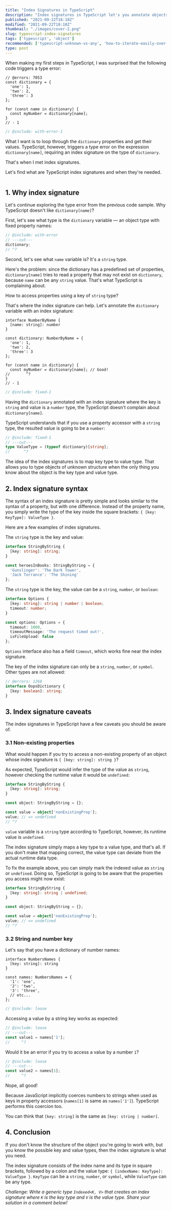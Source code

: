 ```yaml
---
title: "Index Signatures in TypeScript"
description: "Index signatures in TypeScript let's you annotate objects of unknown structure."
published: "2021-09-22T18:10Z"
modified: "2021-09-22T18:10Z"
thumbnail: "./images/cover-2.png"
slug: typescript-index-signatures
tags: ['typescript', 'object']
recommended: ['typescript-unknown-vs-any', 'how-to-iterate-easily-over-object-properties-in-javascript']
type: post
---
```


When making my first steps in TypeScript, I was surprised that the following code triggers a type error:

```twoslash include with-error
// @errors: 7053
const dictionary = {
  'one': 1,
  'two': 2,
  'three': 3
};

for (const name in dictionary) {
  const myNumber = dictionary[name];
}
// - 1
```

```ts twoslash
// @include: with-error-1
```

What I want is to loop through the `dictionary` properties and get their values. TypeScript, however, triggers a type error on the expression `dictionary[name]`, requiring an index signature on the type of `dictionary`.  

That's when I met index signatures. 

Let's find what are TypeScript index signatures and when they're needed.  

```toc
```

## 1. Why index signature

Let's continue exploring the type error from the previous code sample. Why TypeScript doesn't like `dictionary[name]`?  

First, let's see what type is the `dictionary` variable &mdash; an object type with fixed property names:

```ts twoslash
// @include: with-error
// ---cut---
dictionary;
// ^?
```

Second, let's see what `name` variable is? It's a `string` type.  

Here's the problem: since the dictionary has a predefined set of properties, `dictionary[name]` tries to read a property that may not exist on `dictionary`, because `name` can be any `string` value. That's what TypeScript is complaining about.  

How to access properties using a key of `string` type?  

That's where the index signature can help. Let's annotate the `dictionary` variable with an index signature:

```twoslash include fixed
interface NumberByName {
  [name: string]: number
}

const dictionary: NumberByName = {
  'one': 1,
  'two': 2,
  'three': 3
};

for (const name in dictionary) {
  const myNumber = dictionary[name]; // Good!
//       ^?                     
}
// - 1
```

```ts twoslash{2,5}
// @include: fixed-1
```

Having the `dictionary` annotated with an index signature where the key is `string` and value is a `number` type, the TypeScript doesn't complain about `dictionary[name]`.  

TypeScript understands that if you use a property accessor with a `string` type, the resulted value is going to be a `number`:

```ts twoslash
// @include: fixed-1
// ---cut---
type ValueType = (typeof dictionary)[string];
//      ^?
```

The idea of the index signatures is to map key type to value type. That allows you to type objects of unknown structure when the only thing you know about the object is the key type and value type.  

## 2. Index signature syntax

The syntax of an index signature is pretty simple and looks similar to the syntax of a property, but with one difference. Instead of the property name, you simply write the type of the key
inside the square brackets: `{ [key: KeyType]: ValueType }`.  

Here are a few examples of index signatures.

The `string` type is the key and value:

```ts twoslash
interface StringByString {
  [key: string]: string;
}

const heroesInBooks: StringByString = {
  'Gunslinger': 'The Dark Tower',
  'Jack Torrance': 'The Shining'
};
```

The `string` type is the key, the value can be a `string`, `number`, or `boolean`:

```ts twoslash
interface Options {
  [key: string]: string | number | boolean;
  timeout: number;
}

const options: Options = {
  timeout: 1000,
  timeoutMessage: 'The request timed out!',
  isFileUpload: false
};
```

`Options` interface also has a field `timeout`, which works fine near the index signature.  

The key of the index signature can only be a `string`, `number`, or `symbol`. Other types are not allowed:

```ts twoslash
// @errors: 1268
interface OopsDictionary {
  [key: boolean]: string;
}
```

## 3. Index signature caveats

The index signatures in TypeScript have a few caveats you should be aware of.  

### 3.1 Non-existing properties

What would happen if you try to access a non-existing property of an object whose index signature is `{ [key: string]: string }`?  

As expected, TypeScript would infer the type of the value as `string`, however checking the runtime value it would be `undefined`:

```ts twoslash
interface StringByString {
  [key: string]: string;
}

const object: StringByString = {};

const value = object['nonExistingProp'];
value; // => undefined
// ^?
```

`value` variable is a `string` type according to TypeScript, however, its runtime value is `undefined`.  

The index signature simply maps a key type to a value type, and that's all. If you don't make that mapping correct, the value type can deviate from the actual runtime data type.  

To fix the example above, you can simply mark the indexed value as `string` or `undefined`. Doing so, TypeScript is going to be aware that the properties you access might now exist:

```ts twoslash{2}
interface StringByString {
  [key: string]: string | undefined;
}

const object: StringByString = {};

const value = object['nonExistingProp'];
value; // => undefined
// ^?
```

### 3.2 String and number key

Let's say that you have a dictionary of number names:

```twoslash include loose
interface NumbersNames {
  [key: string]: string
}

const names: NumbersNames = {
  '1': 'one',
  '2': 'two',
  '3': 'three',
  // etc...
};
```

```ts twoslash
// @include: loose
```

Accessing a value by a string key works as expected:

```ts twoslash
// @include: loose
// ---cut---
const value1 = names['1'];
//     ^?
```

Would it be an error if you try to access a value by a number `1`?

```ts twoslash
// @include: loose
// ---cut---
const value2 = names[1];
//     ^?
```

Nope, all good!

Because JavaScript implicitly coerces numbers to strings when used as keys in property accessors (`names[1]` is same as `names['1']`). TypeScript performs this coercion too.  

You can think that `[key: string]` is the same as `[key: string | number]`.  

## 4. Conclusion

If you don't know the structure of the object you're going to work with, but you know the possible key and value types, then the index signature is
what you need.  

The index signature consists of the index name and its type in square brackets, followed by a colon and the value type: `{ [indexName: KeyType]: ValueType }`. `KeyType` can be a `string`, `number`, or `symbol`, while `ValueType` can be any type.  

*Challenge: Write a generic type `Indexed<K, V>` that creates an index signature where `K` is the key type and `V` is the value type. Share your solution in a comment below!* 